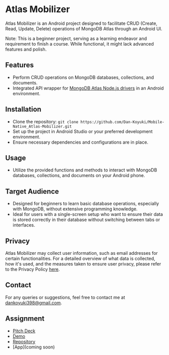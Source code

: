 # Atlas Mobilizer
Atlas Mobilizer is an Android project designed to facilitate CRUD (Create, Read, Update, Delete) operations of MongoDB Atlas through an Android UI.

Note: This is a beginner project, serving as a learning endeavor and requirement to finish a course. While functional, it might lack advanced features and polish.

## Features
- Perform CRUD operations on MongoDB databases, collections, and documents.
- Integrated API wrapper for [MongoDB Atlas Node.js drivers](https://github.com/Dan-Koyuki/Web-Nodejs_Mongo-API.git) in an Android environment.

## Installation
- Clone the repository: `git clone https://github.com/Dan-Koyuki/Mobile-Native_Atlas-Mobilizer.git`
- Set up the project in Android Studio or your preferred development environment.
- Ensure necessary dependencies and configurations are in place.

## Usage
- Utilize the provided functions and methods to interact with MongoDB databases, collections, and documents on your Android phone.

## Target Audience
- Designed for beginners to learn basic database operations, especially with MongoDB, without extensive programming knowledge.
- Ideal for users with a single-screen setup who want to ensure their data is stored correctly in their database without switching between tabs or interfaces.

## Privacy
Atlas Mobilizer may collect user information, such as email addresses for certain functionalities. For a detailed overview of what data is collected, how it's used, and the measures taken to ensure user privacy, please refer to the Privacy Policy [here](https://dan-koyuki.github.io/Mobile-Native_Atlas-Mobilizer/).

## Contact
For any queries or suggestions, feel free to contact me at [dankoyuki398@gmail.com](dankoyuki398@gmail.com).

## Assignment
- [Pitch Deck](https://atlas-pitch-deck.vercel.app/)
- [Demo](https://youtu.be/sOKf-cRIuuo?feature=shared)
- [Repository](https://github.com/Dan-Koyuki/Mobile-Native_Atlas-Mobilizer.git)
- [App](coming soon)
